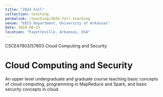 ```yaml
---
title: "2024 Fall"
collection: teaching
permalink: /teaching/2024-fall-teaching
venue: "EECS Department, University of Arkansas"
date: 2024-08-15
location: "Fayetteville, Arkansas, USA"
---
```


CSCE47803/57803 Cloud Computing and Security

Cloud Computing and Security
======
An upper level undergraduate and graduate course teaching basic concepts of cloud computing, programming in MapReduce and Spark, and basic security concepts in cloud.
